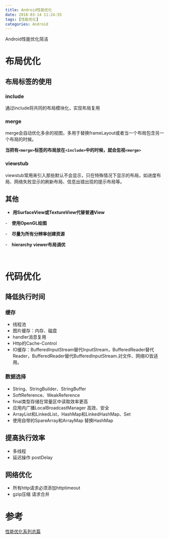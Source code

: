 ```yaml
---
title: Android性能优化 
date: 2018-03-14 11:24:55
tags: [性能优化]  
categories: Android
---
```

Android性能优化简洁
<!-- more -->  

# 布局优化
## 布局标签的使用
### include

通过include将共同的布局模块化，实现布局复用

### merge

merge会自动优化多余的视图，多用于替换frameLayout或者当一个布局包含另一个布局的时候。

**当把有`<merge>`标签的布局放在`<include>`中的时候，就会忽视`<merge>`**

### viewstub

viewstub常用来引入那些默认不会显示，只在特殊情况下显示的布局，如进度布局、网络失败显示的刷新布局、信息出错出现的提示布局等。

## 其他

- **用SurfaceView或TextureView代替普通View**

-　**使用OpenGL绘图**

-　**尽量为所有分辨率创建资源**

-　**hierarchy viewer布局调优**

  ​

# 代码优化

## 降低执行时间

### 缓存

- 线程池
- 图片缓存：内存、磁盘
- handler消息复用
- Http的Cache-Control
- IO缓存：BufferedInputStream替代InputStream，BufferedReader替代Reader，BufferedReader替代BufferedInputStream.对文件、网络IO皆适用。

### 数据选择

- String、StringBuilder、StringBuffer
- SoftReference、WeakReference
- final类型存储在常量区中读取效率更高
- 应用内广播LocalBroadcastManager 高效、安全
- ArrayList和LinkedList，HashMap和LinkedHashMap、Set
- 使用自带的SpareArray和ArrayMap 替换HashMap

## 提高执行效率

- 多线程
- 延迟操作 postDelay

## 网络优化

- 所有http请求必须添加httptimeout
- gzip压缩  请求合并



# 参考

[性能优化系列总篇](http://www.trinea.cn/android/performance/)
